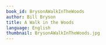 ```yaml
---
book_id: BrysonAWalkInTheWoods
author: Bill Bryson
title: A Walk in the Woods
language: English
thumbnail: BrysonAWalkInTheWoods.jpg
---
```

